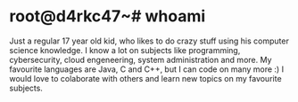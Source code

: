 # root@d4rkc47~# whoami
Just a regular 17 year old kid, who likes to do crazy stuff using his computer science knowledge. I know a lot on subjects like programming, cybersecurity, cloud engeneering, system administration and more. My favourite languages are Java, C and C++, but I can code on many more :) I would love to colaborate with others and learn new topics on my favourite subjects.
